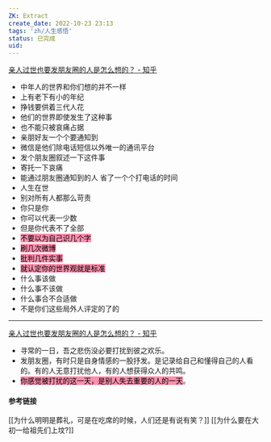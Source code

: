 ```yaml
---
ZK: Extract
create_date: 2022-10-23 23:13
tags: 'zh/人生感悟'
status: 已完成 
uid: 
---
```

[ 亲人过世也要发朋友圈的人是怎么想的？ - 知乎](https://www.zhihu.com/question/351689912/answer/941783967)

- 中年人的世界和你们想的并不一样
- 上有老下有小的年纪
- 挣钱要供着三代人花
- 他们的世界即使发生了这种事
- 也不能只被哀痛占据
- 亲朋好友一个个要通知到
- 微信是他们除电话短信以外唯一的通讯平台
- 发个朋友圈叙述一下这件事
- 寄托一下哀痛
- 能通过朋友圈通知到的人 省了一个个打电话的时间
- 人生在世
- 别对所有人都那么苛责
- 你只是你
- 你可以代表一少数
- 但是你代表不了全部
- <mark style="background: #FF5582A6;">不要以为自己识几个字</mark>
- <mark style="background: #FF5582A6;">刷几次微博</mark>
- <mark style="background: #FF5582A6;">批判几件实事</mark>
- <mark style="background: #FF5582A6;">就认定你的世界观就是标准</mark>
- 什么事该做
- 什么事不该做
- 什么事合不合适做
- 不是你们这些局外人评定的了的
---
[亲人过世也要发朋友圈的人是怎么想的？ - 知乎](https://www.zhihu.com/question/351689912/answer/1935179907)

- 寻常的一日，吾之悲伤没必要打扰到彼之欢乐。
- 发朋友圈，有时只是自身情感的一股抒发。是记录给自己和懂得自己的人看的。有的人无意打扰他人，有的人想获得众人的共鸣。
- <mark style="background: #FF5582A6;">你感觉被打扰的这一天，是别人失去重要的人的一天</mark>。


#### 参考链接

[[为什么明明是葬礼，可是在吃席的时候，人们还是有说有笑？]]
[[为什么要在大初一给祖先们上坟?]]

